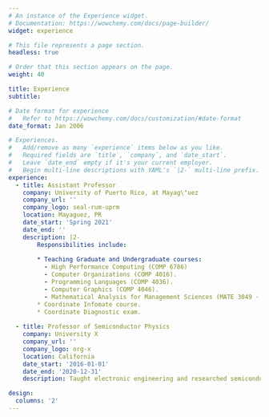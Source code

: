 ```yaml
---
# An instance of the Experience widget.
# Documentation: https://wowchemy.com/docs/page-builder/
widget: experience

# This file represents a page section.
headless: true

# Order that this section appears on the page.
weight: 40

title: Experience
subtitle:

# Date format for experience
#   Refer to https://wowchemy.com/docs/customization/#date-format
date_format: Jan 2006

# Experiences.
#   Add/remove as many `experience` items below as you like.
#   Required fields are `title`, `company`, and `date_start`.
#   Leave `date_end` empty if it's your current employer.
#   Begin multi-line descriptions with YAML's `|2-` multi-line prefix.
experience:
  - title: Assistant Professor
    company: University of Puerto Rico, at Mayag\"uez
    company_url: ''
    company_logo: seal-rum-uprm
    location: Mayaguez, PR
    date_start: 'Spring 2021'
    date_end: ''
    description: |2-
        Responsibilities include:
        
        * Teaching Graduate and Undergraduate courses:
          - High Performance Computing (COMP 6786)
          - Computer Organizations (COMP 4016).
          - Programming Languages (COMP 4036).
          - Computer Graphics (COMP 4046).
          - Mathematical Analysis for Management Sciences (MATE 3049 - Summer)
        * Coordinate Infomate course.
        * Coordinate Diagnostic exam.
      
  - title: Professor of Semiconductor Physics
    company: University X
    company_url: ''
    company_logo: org-x
    location: California
    date_start: '2016-01-01'
    date_end: '2020-12-31'
    description: Taught electronic engineering and researched semiconductor physics.

design:
  columns: '2'
---
```

